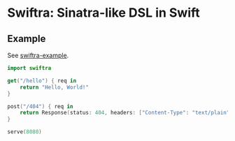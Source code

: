 # Swiftra: Sinatra-like DSL in Swift

## Example

See [swiftra-example](https://github.com/takebayashi/swiftra-example).

```swift
import swiftra

get("/hello") { req in
    return "Hello, World!"
}

post("/404") { req in
    return Response(status: 404, headers: ["Content-Type": "text/plain"], body: "The page you requested was not found")
}

serve(8080)
```

